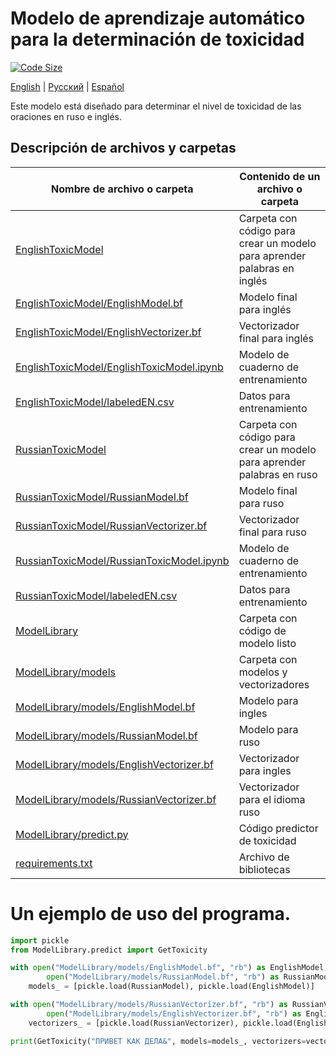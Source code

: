 # Modelo de aprendizaje automático para la determinación de toxicidad
[![Code Size](https://img.shields.io/github/languages/code-size/D1ffic00lt/anonymous-bot-with-ML/tree/model)](https://github.com/D1ffic00lt/anonymous-bot-with-ML/tree/model)

[English](README.md) | [Русский](READMEru.md) | [Español](READMEes.md)

Este modelo está diseñado para determinar el nivel de toxicidad de las oraciones en ruso e inglés.
## Descripción de archivos y carpetas
Nombre de archivo o carpeta | Contenido de un archivo o carpeta
----------------|----------------------
[EnglishToxicModel](EnglishToxicModel) | Carpeta con código para crear un modelo para aprender palabras en inglés
[EnglishToxicModel/EnglishModel.bf](EnglishToxicModel/EnglishModel.bf) | Modelo final para inglés
[EnglishToxicModel/EnglishVectorizer.bf](EnglishToxicModel/EnglishVectorizer.bf) | Vectorizador final para inglés
[EnglishToxicModel/EnglishToxicModel.ipynb](EnglishToxicModel/EnglishToxicModel.ipynb) | Modelo de cuaderno de entrenamiento
[EnglishToxicModel/labeledEN.csv](EnglishToxicModel/labeledEN.csv) | Datos para entrenamiento
[RussianToxicModel](RussianToxicModel) | Carpeta con código para crear un modelo para aprender palabras en ruso
[RussianToxicModel/RussianModel.bf](RussianToxicModel/RussianModel.bf) | Modelo final para ruso
[RussianToxicModel/RussianVectorizer.bf](RussianToxicModel/RussianVectorizer.bf) | Vectorizador final para ruso
[RussianToxicModel/RussianToxicModel.ipynb](RussianToxicModel/RussianToxicModel.ipynb) | Modelo de cuaderno de entrenamiento
[RussianToxicModel/labeledEN.csv](RussianToxicModel/labeledEN.csv) | Datos para entrenamiento
[ModelLibrary](ModelLibrary) | Carpeta con código de modelo listo
[ModelLibrary/models](ModelLibrary/models) | Carpeta con modelos y vectorizadores
[ModelLibrary/models/EnglishModel.bf](ModelLibrary/models/EnglishModel.bf) | Modelo para ingles
[ModelLibrary/models/RussianModel.bf](ModelLibrary/models/RussianModel.bf) | Modelo para ruso
[ModelLibrary/models/EnglishVectorizer.bf](ModelLibrary/models/EnglishVectorizer.bf) | Vectorizador para ingles
[ModelLibrary/models/RussianVectorizer.bf](ModelLibrary/models/RussianVectorizer.bf) | Vectorizador para el idioma ruso
[ModelLibrary/predict.py](ModelLibrary/predict.py) | Código predictor de toxicidad
[requirements.txt](requirements.txt) | Archivo de bibliotecas

# Un ejemplo de uso del programa.
```Python
import pickle                                                                        # Cargando biblioteca para leer modelos
from ModelLibrary.predict import GetToxicity                                         # Cargando el programa de entrenamiento

with open("ModelLibrary/models/EnglishModel.bf", "rb") as EnglishModel,              # Cargando modelos
        open("ModelLibrary/models/RussianModel.bf", "rb") as RussianModel:           # Cargando modelos
    models_ = [pickle.load(RussianModel), pickle.load(EnglishModel)]                 # Cargando modelos

with open("ModelLibrary/models/RussianVectorizer.bf", "rb") as RussianVectorizer,    # Cargando vectorizadores
        open("ModelLibrary/models/EnglishVectorizer.bf", "rb") as EnglishVectorizer: # Cargando vectorizadores
    vectorizers_ = [pickle.load(RussianVectorizer), pickle.load(EnglishVectorizer)]  # Cargando vectorizadores

print(GetToxicity("ПРИВЕТ КАК ДЕЛА&", models=models_, vectorizers=vectorizers_))     # Predicción de toxicidad
```
